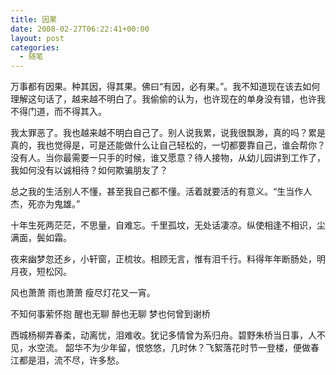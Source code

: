 ```yaml
---
title: 因果
date: 2008-02-27T06:22:41+00:00
layout: post
categories:
  - 随笔
---
```


万事都有因果。种其因，得其果。佛曰“有因，必有果。”。我不知道现在该去如何理解这句话了，越来越不明白了。我偷偷的认为，也许现在的单身没有错，也许我不得门道，而不得其入。

我太罪恶了。我也越来越不明白自己了。别人说我累，说我很飘渺，真的吗？累是真的，我也觉得是，可是还能做什么让自己轻松的，一切都要靠自己，谁会帮你？没有人。当你最需要一只手的时候，谁又愿意？待人接物，从幼儿园讲到工作了，我如何没有以诚相待？如何欺骗朋友了？

总之我的生活别人不懂，甚至我自己都不懂。活着就要活的有意义。“生当作人杰，死亦为鬼雄。”

十年生死两茫茫，不思量，自难忘。千里孤坟，无处话凄凉。纵使相逢不相识，尘满面，鬓如霜。
<!--more-->
夜来幽梦忽还乡，小轩窗，正梳妆。相顾无言，惟有泪千行。料得年年断肠处，明月夜，短松冈。

风也萧萧 雨也萧萧 瘦尽灯花又一宵。

不知何事萦怀抱 醒也无聊 醉也无聊 梦也何曾到谢桥

西城杨柳弄春柔，动离忧，泪难收。犹记多情曾为系归舟。碧野朱桥当日事，人不见，水空流。 韶华不为少年留，恨悠悠，几时休？飞絮落花时节一登楼，便做春江都是泪，流不尽，许多愁。

